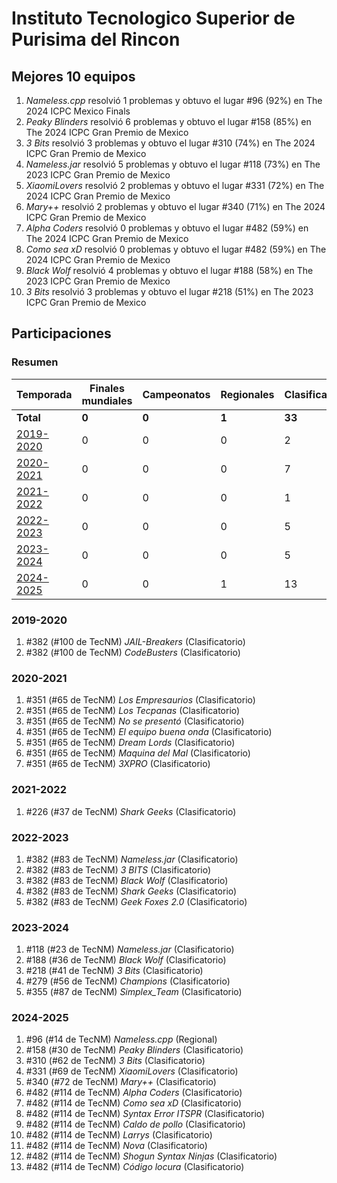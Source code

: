 # Instituto Tecnologico Superior de Purisima del Rincon

## Mejores 10 equipos

1. _Nameless.cpp_ resolvió 1 problemas y obtuvo el lugar #96 (92%) en The 2024 ICPC Mexico Finals
1. _Peaky Blinders_ resolvió 6 problemas y obtuvo el lugar #158 (85%) en The 2024 ICPC Gran Premio de Mexico
1. _3 Bits_ resolvió 3 problemas y obtuvo el lugar #310 (74%) en The 2024 ICPC Gran Premio de Mexico
1. _Nameless.jar_ resolvió 5 problemas y obtuvo el lugar #118 (73%) en The 2023 ICPC Gran Premio de Mexico
1. _XiaomiLovers_ resolvió 2 problemas y obtuvo el lugar #331 (72%) en The 2024 ICPC Gran Premio de Mexico
1. _Mary++_ resolvió 2 problemas y obtuvo el lugar #340 (71%) en The 2024 ICPC Gran Premio de Mexico
1. _Alpha Coders_ resolvió 0 problemas y obtuvo el lugar #482 (59%) en The 2024 ICPC Gran Premio de Mexico
1. _Como sea xD_ resolvió 0 problemas y obtuvo el lugar #482 (59%) en The 2024 ICPC Gran Premio de Mexico
1. _Black Wolf_ resolvió 4 problemas y obtuvo el lugar #188 (58%) en The 2023 ICPC Gran Premio de Mexico
1. _3 Bits_ resolvió 3 problemas y obtuvo el lugar #218 (51%) en The 2023 ICPC Gran Premio de Mexico

## Participaciones

### Resumen

| Temporada | Finales mundiales | Campeonatos | Regionales | Clasificatorios | Equipos |
| --- | --- | --- | --- | --- | --- |
| **Total** | **0** | **0** | **1** | **33** | **33** |
| [2019-2020](#2019-2020) | 0 | 0 | 0 | 2 | 2 |
| [2020-2021](#2020-2021) | 0 | 0 | 0 | 7 | 7 |
| [2021-2022](#2021-2022) | 0 | 0 | 0 | 1 | 1 |
| [2022-2023](#2022-2023) | 0 | 0 | 0 | 5 | 5 |
| [2023-2024](#2023-2024) | 0 | 0 | 0 | 5 | 5 |
| [2024-2025](#2024-2025) | 0 | 0 | 1 | 13 | 13 |

### 2019-2020

1. #382 (#100 de TecNM) _JAIL-Breakers_ (Clasificatorio)
1. #382 (#100 de TecNM) _CodeBusters_ (Clasificatorio)

### 2020-2021

1. #351 (#65 de TecNM) _Los Empresaurios_ (Clasificatorio)
1. #351 (#65 de TecNM) _Los Tecpanas_ (Clasificatorio)
1. #351 (#65 de TecNM) _No se presentó_ (Clasificatorio)
1. #351 (#65 de TecNM) _El equipo buena onda_ (Clasificatorio)
1. #351 (#65 de TecNM) _Dream Lords_ (Clasificatorio)
1. #351 (#65 de TecNM) _Maquina del Mal_ (Clasificatorio)
1. #351 (#65 de TecNM) _3XPRO_ (Clasificatorio)

### 2021-2022

1. #226 (#37 de TecNM) _Shark Geeks_ (Clasificatorio)

### 2022-2023

1. #382 (#83 de TecNM) _Nameless.jar_ (Clasificatorio)
1. #382 (#83 de TecNM) _3 BITS_ (Clasificatorio)
1. #382 (#83 de TecNM) _Black Wolf_ (Clasificatorio)
1. #382 (#83 de TecNM) _Shark Geeks_ (Clasificatorio)
1. #382 (#83 de TecNM) _Geek Foxes 2.0_ (Clasificatorio)

### 2023-2024

1. #118 (#23 de TecNM) _Nameless.jar_ (Clasificatorio)
1. #188 (#36 de TecNM) _Black Wolf_ (Clasificatorio)
1. #218 (#41 de TecNM) _3 Bits_ (Clasificatorio)
1. #279 (#56 de TecNM) _Champions_ (Clasificatorio)
1. #355 (#87 de TecNM) _Simplex_Team_ (Clasificatorio)

### 2024-2025

1. #96 (#14 de TecNM) _Nameless.cpp_ (Regional)
1. #158 (#30 de TecNM) _Peaky Blinders_ (Clasificatorio)
1. #310 (#62 de TecNM) _3 Bits_ (Clasificatorio)
1. #331 (#69 de TecNM) _XiaomiLovers_ (Clasificatorio)
1. #340 (#72 de TecNM) _Mary++_ (Clasificatorio)
1. #482 (#114 de TecNM) _Alpha Coders_ (Clasificatorio)
1. #482 (#114 de TecNM) _Como sea xD_ (Clasificatorio)
1. #482 (#114 de TecNM) _Syntax Error ITSPR_ (Clasificatorio)
1. #482 (#114 de TecNM) _Caldo de pollo_ (Clasificatorio)
1. #482 (#114 de TecNM) _Larrys_ (Clasificatorio)
1. #482 (#114 de TecNM) _Nova_ (Clasificatorio)
1. #482 (#114 de TecNM) _Shogun Syntax Ninjas_ (Clasificatorio)
1. #482 (#114 de TecNM) _Código locura_ (Clasificatorio)



